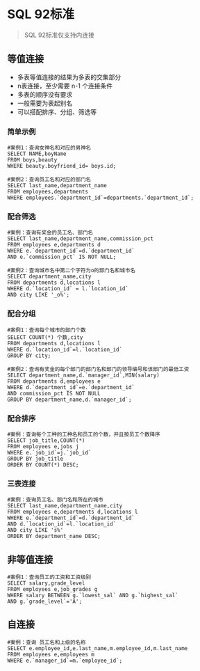 # SQL 92标准

> SQL 92标准仅支持内连接

## 等值连接

- 多表等值连接的结果为多表的交集部分
- n表连接，至少需要 n-1 个连接条件
- 多表的顺序没有要求
- 一般需要为表起别名
- 可以搭配排序、分组、筛选等

### 简单示例

```mysql
#案例1：查询女神名和对应的男神名
SELECT NAME,boyName 
FROM boys,beauty
WHERE beauty.boyfriend_id= boys.id;

#案例2：查询员工名和对应的部门名
SELECT last_name,department_name
FROM employees,departments
WHERE employees.`department_id`=departments.`department_id`;
```

### 配合筛选

```mysql
#案例：查询有奖金的员工名、部门名
SELECT last_name,department_name,commission_pct
FROM employees e,departments d
WHERE e.`department_id`=d.`department_id`
AND e.`commission_pct` IS NOT NULL;

#案例2：查询城市名中第二个字符为o的部门名和城市名
SELECT department_name,city
FROM departments d,locations l
WHERE d.`location_id` = l.`location_id`
AND city LIKE '_o%';
```

### 配合分组

```mysql
#案例1：查询每个城市的部门个数
SELECT COUNT(*) 个数,city
FROM departments d,locations l
WHERE d.`location_id`=l.`location_id`
GROUP BY city;

#案例2：查询有奖金的每个部门的部门名和部门的领导编号和该部门的最低工资
SELECT department_name,d.`manager_id`,MIN(salary)
FROM departments d,employees e
WHERE d.`department_id`=e.`department_id`
AND commission_pct IS NOT NULL
GROUP BY department_name,d.`manager_id`;
```

### 配合排序

```mysql
#案例：查询每个工种的工种名和员工的个数，并且按员工个数降序
SELECT job_title,COUNT(*)
FROM employees e,jobs j
WHERE e.`job_id`=j.`job_id`
GROUP BY job_title
ORDER BY COUNT(*) DESC;
```

### 三表连接

```mysql
#案例：查询员工名、部门名和所在的城市
SELECT last_name,department_name,city
FROM employees e,departments d,locations l
WHERE e.`department_id`=d.`department_id`
AND d.`location_id`=l.`location_id`
AND city LIKE 's%'
ORDER BY department_name DESC;
```

## 非等值连接

```mysql
#案例1：查询员工的工资和工资级别
SELECT salary,grade_level
FROM employees e,job_grades g
WHERE salary BETWEEN g.`lowest_sal` AND g.`highest_sal`
AND g.`grade_level`='A';
```

## 自连接

```mysql
#案例：查询 员工名和上级的名称
SELECT e.employee_id,e.last_name,m.employee_id,m.last_name
FROM employees e,employees m
WHERE e.`manager_id`=m.`employee_id`;
```

